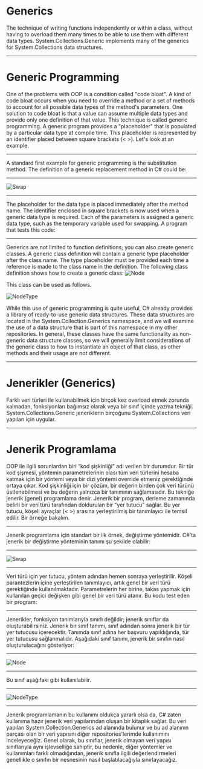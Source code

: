 <h1>Generics</h1>
The technique of writing functions independently or within a class, without having to overload them many times to be able to use them with different data types. System.Collections.Generic implements many of the generics for System.Collections data structures.
<hr>
<h1>Generic Programming</h1>
One of the problems with OOP is a condition called "code bloat". A kind of code bloat occurs when you need to override a method or a set of methods to account for all possible data types of the method's parameters. One solution to code bloat is that a value can assume multiple data types and provide only one definition of that value. This technique is called generic programming. A generic program provides a "placeholder" that is populated by a particular data type at compile time. This placeholder is represented by an identifier placed between square brackets (< >). Let's look at an example.
<hr>
A standard first example for generic programming is the substitution method. The definition of a generic replacement method in C# could be:
<hr>
<img src="https://user-images.githubusercontent.com/107070882/198851967-18743710-5894-4c2f-a863-4fcc35d017d1.png" alt="Swap">
<hr>
The placeholder for the data type is placed immediately after the method name. The identifier enclosed in square brackets is now used when a generic data type is required. Each of the parameters is assigned a generic data type, such as the temporary variable used for swapping. A program that tests this code:
<hr>
Generics are not limited to function definitions; you can also create generic classes. A generic class definition will contain a generic type placeholder after the class name. The type placeholder must be provided each time a reference is made to the class name in the definition. The following class definition shows how to create a generic class:


<img src="https://user-images.githubusercontent.com/107070882/198852120-8311687e-3b38-48f5-bf02-26d180f12e1f.png" alt="Node">


This class can be used as follows.


<img src="https://user-images.githubusercontent.com/107070882/198853125-3e9017a7-8ff6-465d-8354-00c76a58171b.png" alt="NodeType">


While this use of generic programming is quite useful, C# already provides a library of ready-to-use generic data structures. These data structures are located in the System.Collection.Generics namespace, and we will examine the use of a data structure that is part of this namespace in my other repositories. In general, these classes have the same functionality as non-generic data structure classes, so we will generally limit considerations of the generic class to how to instantiate an object of that class, as other methods and their usage are not different.
<hr>
<h1>Jenerikler (Generics)</h1>
Farklı veri türleri ile kullanabilmek için birçok kez overload etmek zorunda kalmadan, fonksiyonları bağımsız olarak veya bir sınıf içinde yazma tekniği. System.Collections.Generic jeneriklerin birçoğunu System.Collections veri yapıları için uygular.
<hr>
<h1>Jenerik Programlama</h1>
OOP ile ilgili sorunlardan biri “kod şişkinliği” adı verilen bir durumdur. Bir tür kod şişmesi, yöntemin parametrelerinin olası tüm veri türlerini hesaba katmak için bir yöntemi veya bir dizi yöntemi override etmeniz gerektiğinde ortaya çıkar. Kod şişkinliği için bir çözüm, bir değerin birden çok veri türünü üstlenebilmesi ve bu değerin yalnızca bir tanımının sağlamasıdır. Bu tekniğe jenerik (genel) programlama denir. Jenerik bir program, derleme zamanında belirli bir veri türü tarafından doldurulan bir "yer tutucu" sağlar. Bu yer tutucu, köşeli ayraçlar (< >) arasına yerleştirilmiş bir tanımlayıcı ile temsil edilir. Bir örneğe bakalım.
<hr>
Jenerik programlama için standart bir ilk örnek, değiştirme yöntemidir. C#’ta jenerik bir değiştirme yönteminin tanımı şu şekilde olabilir:
<hr>
<img src="https://user-images.githubusercontent.com/107070882/198851967-18743710-5894-4c2f-a863-4fcc35d017d1.png" alt="Swap">
<hr>
Veri türü için yer tutucu, yöntem adından hemen sonraya yerleştirilir. Köşeli parantezlerin içine yerleştirilen tanımlayıcı, artık genel bir veri türü gerektiğinde kullanılmaktadır. Parametrelerin her birine, takas yapmak için kullanılan geçici değişken gibi genel bir veri türü atanır. Bu kodu test eden bir program:
<hr>
Jenerikler, fonksiyon tanımlarıyla sınırlı değildir; jenerik sınıflar da oluşturabilirsiniz. Jenerik bir sınıf tanımı, sınıf adından sonra jenerik bir tür yer tutucusu içerecektir. Tanımda sınıf adına her başvuru yapıldığında, tür yer tutucusu sağlanmalıdır. Aşağıdaki sınıf tanımı, jenerik bir sınıfın nasıl oluşturulacağını gösteriyor:
<hr>
<img src="https://user-images.githubusercontent.com/107070882/198852120-8311687e-3b38-48f5-bf02-26d180f12e1f.png" alt="Node">
<hr>
Bu sınıf aşağıfaki gibi kullanılabilir.
<hr>
<img src="https://user-images.githubusercontent.com/107070882/198853125-3e9017a7-8ff6-465d-8354-00c76a58171b.png" alt="NodeType">
<hr>
Jenerik programlamanın bu kullanımı oldukça yararlı olsa da, C# zaten kullanıma hazır jenerik veri yapılarından oluşan bir kitaplık sağlar. Bu veri yapıları System.Collection.Generics ad alanında bulunur ve bu ad alanının parçası olan bir veri yapısını diğer repositories'lerimde kullanımını inceleyeceğiz. Genel olarak, bu sınıflar, jenerik olmayan veri yapısı sınıflarıyla aynı işlevselliğe sahiptir, bu nedenle, diğer yöntemler ve kullanımları farklı olmadığından, jenerik sınıfla ilgili değerlendirmeleri genellikle o sınıfın bir nesnesinin nasıl başlatılacağıyla sınırlayacağız.
